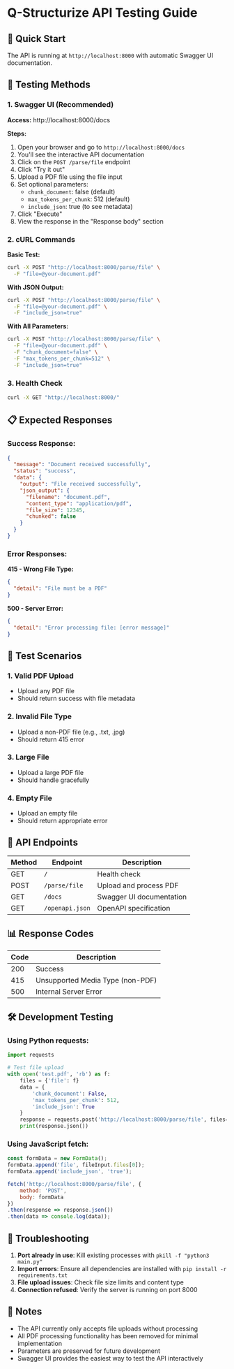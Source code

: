 # Q-Structurize API Testing Guide

## 🚀 Quick Start

The API is running at `http://localhost:8000` with automatic Swagger UI documentation.

## 📖 Testing Methods

### 1. **Swagger UI (Recommended)**

**Access:** http://localhost:8000/docs

**Steps:**
1. Open your browser and go to `http://localhost:8000/docs`
2. You'll see the interactive API documentation
3. Click on the `POST /parse/file` endpoint
4. Click "Try it out"
5. Upload a PDF file using the file input
6. Set optional parameters:
   - `chunk_document`: false (default)
   - `max_tokens_per_chunk`: 512 (default)
   - `include_json`: true (to see metadata)
7. Click "Execute"
8. View the response in the "Response body" section

### 2. **cURL Commands**

**Basic Test:**
```bash
curl -X POST "http://localhost:8000/parse/file" \
  -F "file=@your-document.pdf"
```

**With JSON Output:**
```bash
curl -X POST "http://localhost:8000/parse/file" \
  -F "file=@your-document.pdf" \
  -F "include_json=true"
```

**With All Parameters:**
```bash
curl -X POST "http://localhost:8000/parse/file" \
  -F "file=@your-document.pdf" \
  -F "chunk_document=false" \
  -F "max_tokens_per_chunk=512" \
  -F "include_json=true"
```

### 3. **Health Check**

```bash
curl -X GET "http://localhost:8000/"
```

## 📋 Expected Responses

### Success Response:
```json
{
  "message": "Document received successfully",
  "status": "success",
  "data": {
    "output": "File received successfully",
    "json_output": {
      "filename": "document.pdf",
      "content_type": "application/pdf",
      "file_size": 12345,
      "chunked": false
    }
  }
}
```

### Error Responses:

**415 - Wrong File Type:**
```json
{
  "detail": "File must be a PDF"
}
```

**500 - Server Error:**
```json
{
  "detail": "Error processing file: [error message]"
}
```

## 🧪 Test Scenarios

### 1. **Valid PDF Upload**
- Upload any PDF file
- Should return success with file metadata

### 2. **Invalid File Type**
- Upload a non-PDF file (e.g., .txt, .jpg)
- Should return 415 error

### 3. **Large File**
- Upload a large PDF file
- Should handle gracefully

### 4. **Empty File**
- Upload an empty file
- Should return appropriate error

## 🔧 API Endpoints

| Method | Endpoint | Description |
|--------|----------|-------------|
| GET | `/` | Health check |
| POST | `/parse/file` | Upload and process PDF |
| GET | `/docs` | Swagger UI documentation |
| GET | `/openapi.json` | OpenAPI specification |

## 📊 Response Codes

| Code | Description |
|------|-------------|
| 200 | Success |
| 415 | Unsupported Media Type (non-PDF) |
| 500 | Internal Server Error |

## 🛠️ Development Testing

### Using Python requests:
```python
import requests

# Test file upload
with open('test.pdf', 'rb') as f:
    files = {'file': f}
    data = {
        'chunk_document': False,
        'max_tokens_per_chunk': 512,
        'include_json': True
    }
    response = requests.post('http://localhost:8000/parse/file', files=files, data=data)
    print(response.json())
```

### Using JavaScript fetch:
```javascript
const formData = new FormData();
formData.append('file', fileInput.files[0]);
formData.append('include_json', 'true');

fetch('http://localhost:8000/parse/file', {
    method: 'POST',
    body: formData
})
.then(response => response.json())
.then(data => console.log(data));
```

## 🐛 Troubleshooting

1. **Port already in use**: Kill existing processes with `pkill -f "python3 main.py"`
2. **Import errors**: Ensure all dependencies are installed with `pip install -r requirements.txt`
3. **File upload issues**: Check file size limits and content type
4. **Connection refused**: Verify the server is running on port 8000

## 📝 Notes

- The API currently only accepts file uploads without processing
- All PDF processing functionality has been removed for minimal implementation
- Parameters are preserved for future development
- Swagger UI provides the easiest way to test the API interactively
